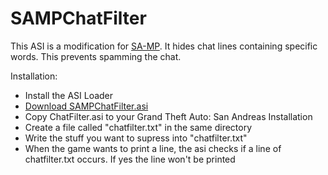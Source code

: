 # SAMPChatFilter

This ASI is a modification for [SA-MP](http://sa-mp.com/).
It hides chat lines containing specific words. This prevents spamming the chat.

Installation:
 - Install the ASI Loader
 - [Download SAMPChatFilter.asi](https://github.com/LuxXx/SAMPChatFilter/releases)
 - Copy ChatFilter.asi to your Grand Theft Auto: San Andreas Installation
 - Create a file called "chatfilter.txt" in the same directory
 - Write the stuff you want to supress into "chatfilter.txt"
 - When the game wants to print a line, the asi checks if a line of chatfilter.txt occurs. If yes the line won't be printed

